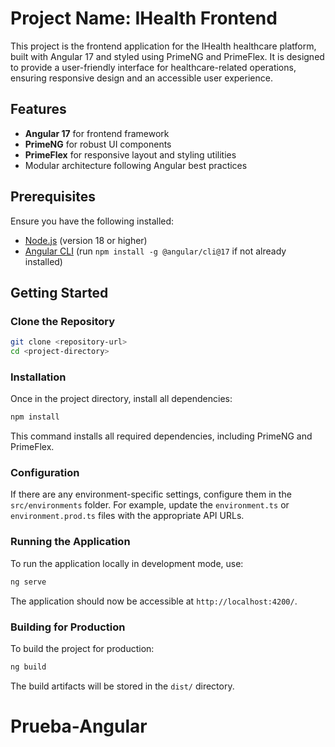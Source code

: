 # Project Name: IHealth Frontend

This project is the frontend application for the IHealth healthcare platform, built with Angular 17 and styled using PrimeNG and PrimeFlex. It is designed to provide a user-friendly interface for healthcare-related operations, ensuring responsive design and an accessible user experience.

## Features

- **Angular 17** for frontend framework
- **PrimeNG** for robust UI components
- **PrimeFlex** for responsive layout and styling utilities
- Modular architecture following Angular best practices

## Prerequisites

Ensure you have the following installed:
- [Node.js](https://nodejs.org/) (version 18 or higher)
- [Angular CLI](https://angular.io/cli) (run `npm install -g @angular/cli@17` if not already installed)

## Getting Started

### Clone the Repository

```bash
git clone <repository-url>
cd <project-directory>
```

### Installation

Once in the project directory, install all dependencies:

```bash
npm install
```

This command installs all required dependencies, including PrimeNG and PrimeFlex.

### Configuration

If there are any environment-specific settings, configure them in the `src/environments` folder. For example, update the `environment.ts` or `environment.prod.ts` files with the appropriate API URLs.

### Running the Application

To run the application locally in development mode, use:

```bash
ng serve
```

The application should now be accessible at `http://localhost:4200/`.

### Building for Production

To build the project for production:

```bash
ng build
```

The build artifacts will be stored in the `dist/` directory.
# Prueba-Angular
